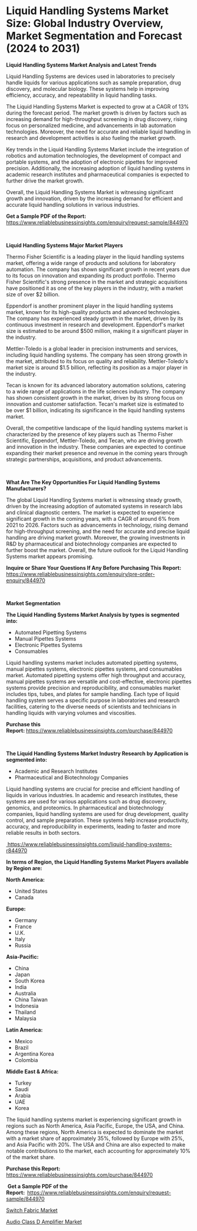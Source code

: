 <p><h1>Liquid Handling Systems Market Size: Global Industry Overview, Market Segmentation and Forecast (2024 to 2031)</h1></p><p><strong>Liquid Handling Systems Market Analysis and Latest Trends</strong></p>
<p><p>Liquid Handling Systems are devices used in laboratories to precisely handle liquids for various applications such as sample preparation, drug discovery, and molecular biology. These systems help in improving efficiency, accuracy, and repeatability in liquid handling tasks.</p><p>The Liquid Handling Systems Market is expected to grow at a CAGR of 13% during the forecast period. The market growth is driven by factors such as increasing demand for high-throughput screening in drug discovery, rising focus on personalized medicine, and advancements in lab automation technologies. Moreover, the need for accurate and reliable liquid handling in research and development activities is also fueling the market growth.</p><p>Key trends in the Liquid Handling Systems Market include the integration of robotics and automation technologies, the development of compact and portable systems, and the adoption of electronic pipettes for improved precision. Additionally, the increasing adoption of liquid handling systems in academic research institutes and pharmaceutical companies is expected to further drive the market growth.</p><p>Overall, the Liquid Handling Systems Market is witnessing significant growth and innovation, driven by the increasing demand for efficient and accurate liquid handling solutions in various industries.</p></p>
<p><strong>Get a Sample PDF of the Report:&nbsp;</strong> <a href="https://www.reliablebusinessinsights.com/enquiry/request-sample/844970">https://www.reliablebusinessinsights.com/enquiry/request-sample/844970</a></p>
<p>&nbsp;</p>
<p><strong>Liquid Handling Systems Major Market Players</strong></p>
<p><p>Thermo Fisher Scientific is a leading player in the liquid handling systems market, offering a wide range of products and solutions for laboratory automation. The company has shown significant growth in recent years due to its focus on innovation and expanding its product portfolio. Thermo Fisher Scientific's strong presence in the market and strategic acquisitions have positioned it as one of the key players in the industry, with a market size of over $2 billion.</p><p>Eppendorf is another prominent player in the liquid handling systems market, known for its high-quality products and advanced technologies. The company has experienced steady growth in the market, driven by its continuous investment in research and development. Eppendorf's market size is estimated to be around $500 million, making it a significant player in the industry.</p><p>Mettler-Toledo is a global leader in precision instruments and services, including liquid handling systems. The company has seen strong growth in the market, attributed to its focus on quality and reliability. Mettler-Toledo's market size is around $1.5 billion, reflecting its position as a major player in the industry.</p><p>Tecan is known for its advanced laboratory automation solutions, catering to a wide range of applications in the life sciences industry. The company has shown consistent growth in the market, driven by its strong focus on innovation and customer satisfaction. Tecan's market size is estimated to be over $1 billion, indicating its significance in the liquid handling systems market.</p><p>Overall, the competitive landscape of the liquid handling systems market is characterized by the presence of key players such as Thermo Fisher Scientific, Eppendorf, Mettler-Toledo, and Tecan, who are driving growth and innovation in the industry. These companies are expected to continue expanding their market presence and revenue in the coming years through strategic partnerships, acquisitions, and product advancements.</p></p>
<p>&nbsp;</p>
<p><strong>What Are The Key Opportunities For Liquid Handling Systems Manufacturers?</strong></p>
<p><p>The global Liquid Handling Systems market is witnessing steady growth, driven by the increasing adoption of automated systems in research labs and clinical diagnostic centers. The market is expected to experience significant growth in the coming years, with a CAGR of around 6% from 2021 to 2026. Factors such as advancements in technology, rising demand for high-throughput screening, and the need for accurate and precise liquid handling are driving market growth. Moreover, the growing investments in R&D by pharmaceutical and biotechnology companies are expected to further boost the market. Overall, the future outlook for the Liquid Handling Systems market appears promising.</p></p>
<p><strong>Inquire or Share Your Questions If Any Before Purchasing This Report:</strong> <a href="https://www.reliablebusinessinsights.com/enquiry/pre-order-enquiry/844970">https://www.reliablebusinessinsights.com/enquiry/pre-order-enquiry/844970</a></p>
<p>&nbsp;</p>
<p><strong>Market Segmentation</strong></p>
<p><strong>The Liquid Handling Systems Market Analysis by types is segmented into:</strong></p>
<p><ul><li>Automated Pipetting Systems</li><li>Manual Pipettes Systems</li><li>Electronic Pipettes Systems</li><li>Consumables</li></ul></p>
<p><p>Liquid handling systems market includes automated pipetting systems, manual pipettes systems, electronic pipettes systems, and consumables market. Automated pipetting systems offer high throughput and accuracy, manual pipettes systems are versatile and cost-effective, electronic pipettes systems provide precision and reproducibility, and consumables market includes tips, tubes, and plates for sample handling. Each type of liquid handling system serves a specific purpose in laboratories and research facilities, catering to the diverse needs of scientists and technicians in handling liquids with varying volumes and viscosities.</p></p>
<p><strong>Purchase this Report:&nbsp;</strong><a href="https://www.reliablebusinessinsights.com/purchase/844970">https://www.reliablebusinessinsights.com/purchase/844970</a></p>
<p>&nbsp;</p>
<p><strong>The Liquid Handling Systems Market Industry Research by Application is segmented into:</strong></p>
<p><ul><li>Academic and Research Institutes</li><li>Pharmaceutical and Biotechnology Companies</li></ul></p>
<p><p>Liquid handling systems are crucial for precise and efficient handling of liquids in various industries. In academic and research institutes, these systems are used for various applications such as drug discovery, genomics, and proteomics. In pharmaceutical and biotechnology companies, liquid handling systems are used for drug development, quality control, and sample preparation. These systems help increase productivity, accuracy, and reproducibility in experiments, leading to faster and more reliable results in both sectors.</p></p>
<p><a href="https://www.reliablebusinessinsights.com/liquid-handling-systems-r844970">&nbsp;https://www.reliablebusinessinsights.com/liquid-handling-systems-r844970</a></p>
<p><strong>In terms of Region, the Liquid Handling Systems Market Players available by Region are:</strong></p>
<p>
    <p> <strong> North America: </strong>
        <ul>
            <li>United States</li>
            <li>Canada</li>
        </ul>
        </p> 
    <p> <strong> Europe: </strong>
        <ul>
            <li>Germany</li>
            <li>France</li>
            <li>U.K.</li>
            <li>Italy</li>
            <li>Russia</li>
        </ul>
        </p> 
    <p> <strong> Asia-Pacific: </strong>
        <ul>
            <li>China</li>
            <li>Japan</li>
            <li>South Korea</li>
            <li>India</li>
            <li>Australia</li>
            <li>China Taiwan</li>
            <li>Indonesia</li>
            <li>Thailand</li>
            <li>Malaysia</li>
        </ul>
        </p> 
    <p> <strong> Latin America: </strong>
        <ul>
            <li>Mexico</li>
            <li>Brazil</li>
            <li>Argentina Korea</li>
            <li>Colombia</li>
        </ul>
        </p> 
    <p> <strong> Middle East & Africa: </strong>
        <ul>
            <li>Turkey</li>
            <li>Saudi</li>
            <li>Arabia</li>
            <li>UAE</li>
            <li>Korea</li>
        </ul>
    </p>
    </p>
<p><p>The liquid handling systems market is experiencing significant growth in regions such as North America, Asia Pacific, Europe, the USA, and China. Among these regions, North America is expected to dominate the market with a market share of approximately 35%, followed by Europe with 25%, and Asia Pacific with 20%. The USA and China are also expected to make notable contributions to the market, each accounting for approximately 10% of the market share.</p></p>
<p><strong>Purchase this Report: </strong><a href="https://www.reliablebusinessinsights.com/purchase/844970">https://www.reliablebusinessinsights.com/purchase/844970</a></p>
<p>&nbsp;<strong>Get a Sample PDF of the Report:&nbsp;&nbsp;</strong><a href="https://www.reliablebusinessinsights.com/enquiry/request-sample/844970">https://www.reliablebusinessinsights.com/enquiry/request-sample/844970</a></p>
<p><strong></strong></p>
<p><p><a href="https://medium.com/@michael.parsons65654/switch-fabric-market-share-market-analysis-growth-trends-forecasts-for-period-from-2024-07a6e2bcc43b">Switch Fabric Market</a></p><p><a href="https://medium.com/@alishaseffanie64/analyzing-audio-class-d-amplifier-market-dynamics-and-growth-drivers-and-forecasted-for-period-from-3b6913e87d05">Audio Class D Amplifier Market</a></p></p>